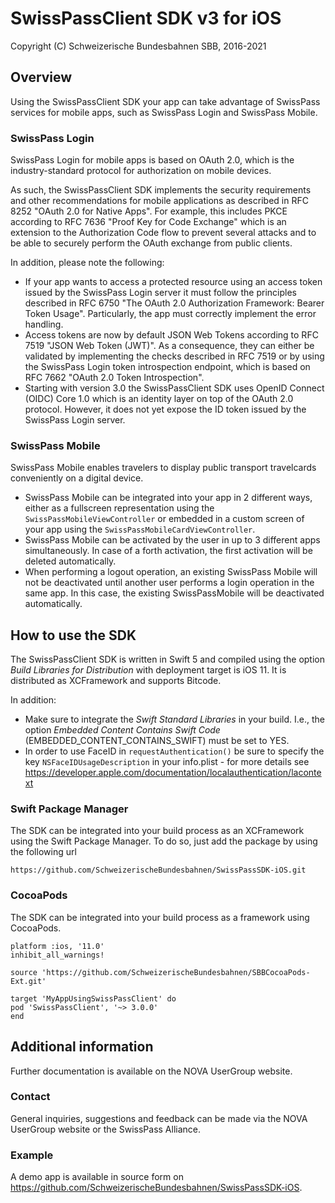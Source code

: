 # SwissPassClient SDK v3 for iOS

Copyright (C) Schweizerische Bundesbahnen SBB, 2016-2021

## Overview

Using the SwissPassClient SDK your app can take advantage of SwissPass services for mobile apps, such as SwissPass Login and SwissPass Mobile. 

### SwissPass Login

SwissPass Login for mobile apps is based on OAuth 2.0, which is the industry-standard protocol for authorization on mobile devices. 

As such, the SwissPassClient SDK implements the security requirements and other recommendations for mobile applications as described in RFC 8252 "OAuth 2.0 for Native Apps". For example, this includes PKCE according to RFC 7636 "Proof Key for Code Exchange" which is an extension to the Authorization Code flow to prevent several attacks and to be able to securely perform the OAuth exchange from public clients.

In addition, please note the following:

* If your app wants to access a protected resource using an access token issued by the SwissPass Login server it must follow the principles described in RFC 6750 "The OAuth 2.0 Authorization Framework: Bearer Token Usage". Particularly, the app must correctly implement the error handling.
* Access tokens are now by default JSON Web Tokens according to RFC 7519 "JSON Web Token (JWT)". As a consequence, they can either be validated by implementing the checks described in RFC 7519 or by using the SwissPass Login token introspection endpoint, which is based on RFC 7662 "OAuth 2.0 Token Introspection".
* Starting with version 3.0 the SwissPassClient SDK uses OpenID Connect (OIDC) Core 1.0 which is an identity layer on top of the OAuth 2.0 protocol. However, it does not yet expose the ID token issued by the SwissPass Login server.

### SwissPass Mobile

SwissPass Mobile enables travelers to display public transport travelcards conveniently on a digital device. 

* SwissPass Mobile can be integrated into your app in 2 different ways, either as a fullscreen representation using the `SwissPassMobileViewController` or embedded in a custom screen of your app using the `SwissPassMobileCardViewController`. 
* SwissPass Mobile can be activated by the user in up to 3 different apps simultaneously. In case of a forth activation, the first activation will be deleted automatically.
* When performing a logout operation, an existing SwissPass Mobile will not be deactivated until another user performs a login operation in the same app. In this case, the existing SwissPassMobile will be deactivated automatically.

## How to use the SDK

The SwissPassClient SDK is written in Swift 5 and compiled using the option *Build Libraries for Distribution* with deployment target is iOS 11. It is distributed as XCFramework and supports Bitcode. 

In addition:

* Make sure to integrate the *Swift Standard Libraries* in your build. I.e., the option *Embedded Content Contains Swift Code* (EMBEDDED_CONTENT_CONTAINS_SWIFT) must be set to YES.
* In order to use FaceID in `requestAuthentication()` be sure to specify the key `NSFaceIDUsageDescription` in your info.plist - for more details see https://developer.apple.com/documentation/localauthentication/lacontext

### Swift Package Manager

The SDK can be integrated into your build process as an XCFramework using the Swift Package Manager. To do so, just add the package by using the following url

```
https://github.com/SchweizerischeBundesbahnen/SwissPassSDK-iOS.git
```

### CocoaPods

The SDK can be integrated into your build process as a framework using CocoaPods.

```
platform :ios, '11.0'
inhibit_all_warnings!

source 'https://github.com/SchweizerischeBundesbahnen/SBBCocoaPods-Ext.git'

target 'MyAppUsingSwissPassClient' do
pod 'SwissPassClient', '~> 3.0.0'
end
```

## Additional information

Further documentation is available on the NOVA UserGroup website.

### Contact

General inquiries, suggestions and feedback can be made via the NOVA UserGroup website or the SwissPass Alliance.

### Example

A demo app is available in source form on https://github.com/SchweizerischeBundesbahnen/SwissPassSDK-iOS.
